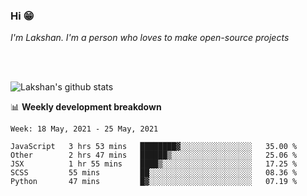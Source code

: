 ### Hi 😁

*I'm Lakshan. I'm a person who loves to make open-source projects*


<br/><br/>

![Lakshan's github stats](https://github-readme-stats.vercel.app/api?username=sandaruwan98&show_icons=true&theme=prussian )<br/>



📊 **Weekly development breakdown**
<!--START_SECTION:waka-->
```text
Week: 18 May, 2021 - 25 May, 2021

JavaScript   3 hrs 53 mins   ████████▓░░░░░░░░░░░░░░░░   35.00 % 
Other        2 hrs 47 mins   ██████▒░░░░░░░░░░░░░░░░░░   25.06 % 
JSX          1 hr 55 mins    ████▒░░░░░░░░░░░░░░░░░░░░   17.25 % 
SCSS         55 mins         ██░░░░░░░░░░░░░░░░░░░░░░░   08.36 % 
Python       47 mins         █▓░░░░░░░░░░░░░░░░░░░░░░░   07.19 % 
```
<!--END_SECTION:waka-->

